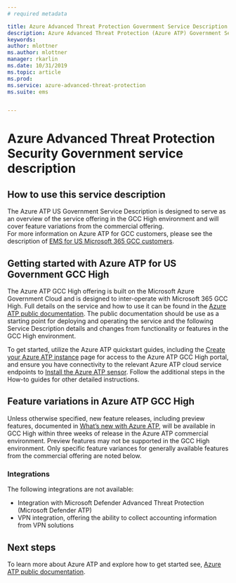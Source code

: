 ```yaml
---
# required metadata

title: Azure Advanced Threat Protection Government Service Description 
description: Azure Advanced Threat Protection (Azure ATP) Government Service Description is designed to serve as an overview of our offering
keywords:
author: mlottner
ms.author: mlottner
manager: rkarlin
ms.date: 10/31/2019
ms.topic: article
ms.prod:
ms.service: azure-advanced-threat-protection
ms.suite: ems


---
```

# Azure Advanced Threat Protection Security Government service description

## How to use this service description 
The Azure ATP US Government Service Description is designed to serve as an overview of the service offering in the GCC High environment and will cover feature variations from the commercial offering.  
For more information on Azure ATP for GCC customers, please see the description of [EMS for US Microsoft 365 GCC customers](./ems-govt-service-description.md#ems-for-us-office-365-gcc-customers).   

## Getting started with Azure ATP for US Government GCC High 
The Azure ATP GCC High offering is built on the Microsoft Azure Government Cloud and is designed to inter-operate with Microsoft 365 GCC High. Full details on the service and how to use it can be found in the [Azure ATP public documentation](/azure-advanced-threat-protection/). The public documentation should be use as a starting point for deploying and operating the service and the following Service Description details and changes from functionality or features in the GCC High environment.

To get started, utilize the Azure ATP quickstart guides, including the [Create your Azure ATP instance](/azure-advanced-threat-protection/install-atp-step1) page for access to the Azure ATP GCC High portal, and ensure you have connectivity to the relevant Azure ATP cloud service endpoints to [Install the Azure ATP sensor](/azure-advanced-threat-protection/install-atp-step4). Follow the additional steps in the How-to guides for other detailed instructions.  

## Feature variations in Azure ATP GCC High 
Unless otherwise specified, new feature releases, including preview features, documented in [What’s new with Azure ATP](/azure-advanced-threat-protection/atp-whats-new), will be available in GCC High within three weeks of release in the Azure ATP commercial environment. Preview features may not be supported in the GCC High environment. Only specific feature variances for generally available features from the commercial offering are noted below. 

### Integrations  
The following integrations are not available: 
- Integration with Microsoft Defender Advanced Threat Protection (Microsoft Defender ATP)  
- VPN integration, offering the ability to collect accounting information from VPN solutions

## Next steps
To learn more about Azure ATP and explore how to get started see, [Azure ATP public documentation](/azure-advanced-threat-protection/).